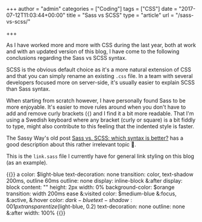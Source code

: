 +++
author = "admin"
categories = ["Coding"]
tags = ["CSS"]
date = "2017-07-12T11:03:44+00:00"
title = "Sass vs SCSS"
type = "article"
url = "/sass-vs-scss/"

+++

As I have worked more and more with CSS during the last year, both at work and with an updated version of this blog, I have come to the following conclusions regarding the Sass vs SCSS syntax. 

SCSS is the obvious default choice as it's a more natural extension of CSS and that you can simply rename an existing `.css` file. In a team with several developers focused more on server-side, it's usually easier to explain SCSS than Sass syntax.

When starting from scratch however, I have personally found Sass to be more enjoyable. It's easier to move rules around when you don't have to add and remove curly brackets (`{`) and I find it a bit more readable. That I'm using a Swedish keyboard where any bracket (curly or square) is a bit fiddly to type, might also contribute to this feeling that the indented style is faster.

The Sassy Way's old post [Sass vs. SCSS: which syntax is better?][1] has a good description about this rather irrelevant topic 🙂.

This is the `link.sass` file I currently have for general link styling on this blog (as an example).

{{<highlight css>}}
a
    color: $light-blue
    text-decoration: none
    transition: color, text-shadow 200ms, outline 60ms
    outline: none
    display: inline-block
    &:after
        display: block
        content: ""
        height: 2px
        width: 0%
        background-color: $orange
        transition: width 200ms ease
    &:visited
        color: $medium-blue
    &:focus, &:active, &:hover
        color: $dark-blue
        text-shadow: 0 0 1px transparentize($light-blue, 0.2)
        text-decoration: none
        outline: none
        &:after
            width: 100%
{{</highlight>}}
  
[1]: http://thesassway.com/editorial/sass-vs-scss-which-syntax-is-better